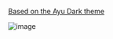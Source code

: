 <a href="https://github.com/ayu-theme">Based on the Ayu Dark theme</a>

![image](https://github.com/allureowo/ayudark-betterdiscord/assets/85907829/aef9d180-f560-4906-b12f-51ac3568240e)
